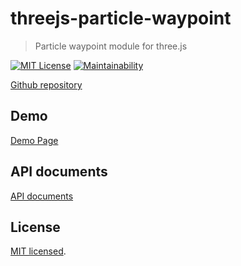 # threejs-particle-waypoint

> Particle waypoint module for three.js

[![MIT License](http://img.shields.io/badge/license-MIT-blue.svg?style=flat)](LICENSE)
[![Maintainability](https://api.codeclimate.com/v1/badges/b14e7ead3dfae70d1e3f/maintainability)](https://codeclimate.com/github/MasatoMakino/threejs-particle-waypoint/maintainability)

[Github repository](https://github.com/MasatoMakino/threejs-particle-waypoint.git)

## Demo

[Demo Page](https://masatomakino.github.io/threejs-particle-waypoint/demo/)

## API documents

[API documents](https://masatomakino.github.io/threejs-particle-waypoint/api/)

## License

[MIT licensed](LICENSE).
